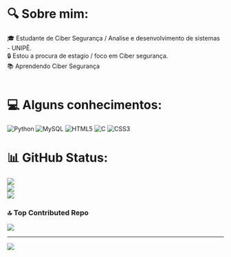 # 🔍 Sobre mim:
🎓 Estudante de Ciber Segurança / Analise e desenvolvimento de sistemas - UNIPÊ.<br>🔒 Estou a procura de estagio / foco em Ciber segurança.<br>📚 Aprendendo Ciber Segurança <br><br>


# 💻 Alguns conhecimentos:
![Python](https://img.shields.io/badge/python-3670A0?style=for-the-badge&logo=python&logoColor=ffdd54) ![MySQL](https://img.shields.io/badge/mysql-4479A1.svg?style=for-the-badge&logo=mysql&logoColor=white) ![HTML5](https://img.shields.io/badge/html5-%23E34F26.svg?style=for-the-badge&logo=html5&logoColor=white) ![C](https://img.shields.io/badge/c-%2300599C.svg?style=for-the-badge&logo=c&logoColor=white) ![CSS3](https://img.shields.io/badge/css3-%231572B6.svg?style=for-the-badge&logo=css3&logoColor=white)
# 📊 GitHub Status:
![](https://github-readme-stats.vercel.app/api?username=Kayo-Elias&theme=dark&hide_border=false&include_all_commits=false&count_private=false)<br/>
![](https://github-readme-streak-stats.herokuapp.com/?user=Kayo-Elias&theme=dark&hide_border=false)<br/>
![](https://github-readme-stats.vercel.app/api/top-langs/?username=Kayo-Elias&theme=dark&hide_border=false&include_all_commits=false&count_private=false&layout=compact)

### 🔝 Top Contributed Repo
![](https://github-contributor-stats.vercel.app/api?username=Kayo-Elias&limit=5&theme=synthwave&combine_all_yearly_contributions=true)

---
[![](https://visitcount.itsvg.in/api?id=Kayo-Elias&icon=3&color=0)](https://visitcount.itsvg.in)

<!-- Proudly created with GPRM ( https://gprm.itsvg.in ) -->
